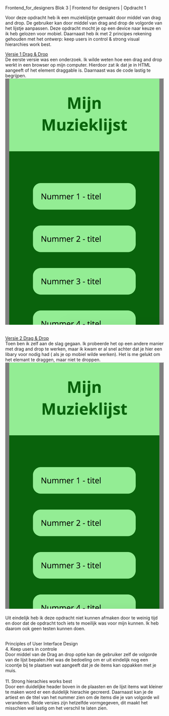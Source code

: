 Frontend_for_designers
Blok 3 | Frontend for designers | Opdracht 1

Voor deze opdracht heb ik een muzieklijstje gemaakt door middel van drag and drop. De gebruiker kan door middel van drag and drop de volgorde van het lijstje aanpassen. Deze opdracht mocht je op een device naar keuze en ik heb gelozen voor mobiel. Daarnaast heb ik met 2 principes rekening gehouden met het ontwerp: keep users in control & strong visual hierarchies work best.

[ Versie 1 Drag & Drop ](https://sammthings.github.io/Frontend_for_designers/Opdracht%201/) <br>
De eerste versie was een onderzoek. Ik wilde weten hoe een drag and drop werkt in een browser op mijn computer. Hierdoor zat ik dat je in HTML aangeeft of het element draggable is. Daarnaast was de code lastig te begrijpen.
<img src=images/versieopdracht11.png width=”430”> <br><br>

[ Versie 2 Drag & Drop ](https://sammthings.github.io/Frontend_for_designers/Opdracht%201/3_poging/) <br>
Toen ben ik zelf aan de slag gegaan. Ik probeerde het op een andere manier met drag and drop te werken, maar ik kwam er al snel achter dat je hier een libary voor nodig had ( als je op mobiel wilde werken). Het is me gelukt om het elemant te draggen, maar niet te droppen. <img src=images/versieopdracht12.png width=”430”><br>
<br>
Uit eindelijk heb ik deze opdracht niet kunnen afmaken door te weinig tijd en door dat de opdracht toch iets te moeilijk was voor mijn kunnen. Ik heb daarom ook geen testen kunnen doen.
<br><br>

Principles of User Interface Design<br>
4. Keep users in controle<br>
Door middel van de Drag an drop optie kan de gebruiker zelf de volgorde van de lijst bepalen.Het was de bedoeling om er uit eindelijk nog een icoontje bij te plaatsen wat aangeeft dat je de items kan oppakken met je muis.
<br>
<br>
11. Strong hierachies works best<br>
Door een duidelijke header boven in de plaasten en de lijst items wat kleiner te maken word er een duidelijk hierachie gecreerd. Daarnaast kan je de artiest en de titel van het nummer zien om de items die je van volgorde wil veranderen. Beide versies zijn hetzelfde vormgegeven, dit maakt het misschien wel lastig om het verschil te laten zien.

